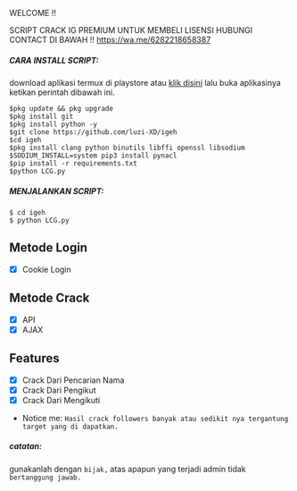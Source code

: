 WELCOME !!

SCRIPT CRACK IG PREMIUM
UNTUK MEMBELI LISENSI HUBUNGI CONTACT DI BAWAH !!
https://wa.me/6282218658387

<h5 align="left">CARA INSTALL SCRIPT:</h5>

download aplikasi termux di playstore atau <a href="https://f-droid.org/repo/com.termux_118.apk">klik disini</a> lalu buka aplikasinya ketikan perintah dibawah ini.


    $pkg update && pkg upgrade
    $pkg install git
    $pkg install python -y
    $git clone https://github.com/luzi-XD/igeh
    $cd igeh
    $pkg install clang python binutils libffi openssl libsodium
    $SODIUM_INSTALL=system pip3 install pynacl
    $pip install -r requirements.txt
    $python LCG.py


<h5 align="left">MENJALANKAN SCRIPT:</h5>

    $ cd igeh
    $ python LCG.py
    
## Metode Login
- [x] Cookie Login

## Metode Crack
- [x] API
- [x] AJAX

## Features
- [x] Crack Dari Pencarian Nama 
- [x] Crack Dari Pengikut
- [x] Crack Dari Mengikuti

- Notice me: ```Hasil crack followers banyak atau sedikit nya tergantung target yang di dapatkan.```


<h5 align="left">catatan:</h5>

gunakanlah dengan ```bijak,``` atas apapun yang terjadi admin tidak ```bertanggung jawab.```
